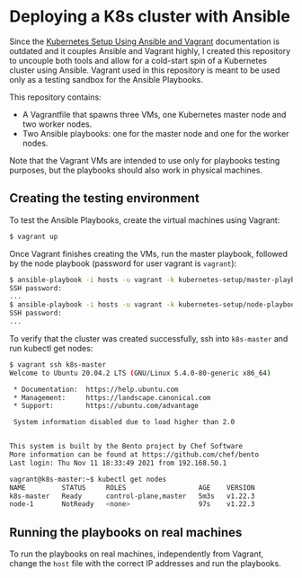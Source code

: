 # Deploying a K8s cluster with Ansible

Since the [Kubernetes Setup Using Ansible and Vagrant](https://kubernetes.io/blog/2019/03/15/kubernetes-setup-using-ansible-and-vagrant/)
documentation is outdated and it couples Ansible and Vagrant highly, I created
this repository to uncouple both tools and allow for a cold-start spin of a Kubernetes
cluster using Ansible. Vagrant used in this repository is meant to be used
only as a testing sandbox for the Ansible Playbooks.

This repository contains:
- A Vagrantfile that spawns three VMs, one Kubernetes master node and two worker nodes.
- Two Ansible playbooks: one for the master node and one for the worker nodes.

Note that the Vagrant VMs are intended to use only for playbooks testing purposes,
but the playbooks should also work in physical machines.

## Creating the testing environment

To test the Ansible Playbooks, create the virtual machines using Vagrant:

```sh
$ vagrant up
```

Once Vagrant finishes creating the VMs, run the master playbook, followed by the node
playbook (password for user vagrant is `vagrant`):

```sh
$ ansible-playbook -i hosts -u vagrant -k kubernetes-setup/master-playbook.yml
SSH password:
...
$ ansible-playbook -i hosts -u vagrant -k kubernetes-setup/node-playbook.yml
SSH password:
...
```

To verify that the cluster was created successfully, ssh into `k8s-master` and run
kubectl get nodes:

```sh
$ vagrant ssh k8s-master
Welcome to Ubuntu 20.04.2 LTS (GNU/Linux 5.4.0-80-generic x86_64)

 * Documentation:  https://help.ubuntu.com
 * Management:     https://landscape.canonical.com
 * Support:        https://ubuntu.com/advantage

 System information disabled due to load higher than 2.0


This system is built by the Bento project by Chef Software
More information can be found at https://github.com/chef/bento
Last login: Thu Nov 11 18:33:49 2021 from 192.168.50.1

vagrant@k8s-master:~$ kubectl get nodes
NAME         STATUS     ROLES                  AGE    VERSION
k8s-master   Ready      control-plane,master   5m3s   v1.22.3
node-1       NotReady   <none>                 97s    v1.22.3
```

## Running the playbooks on real machines

To run the playbooks on real machines, independently from Vagrant, change the
`host` file with the correct IP addresses and run the playbooks.



